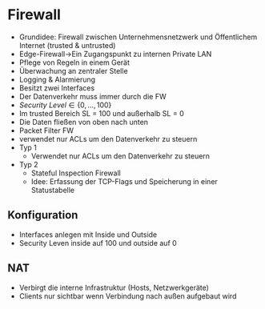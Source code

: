 # Firewall
- Grundidee: Firewall zwischen Unternehmensnetzwerk und Öffentlichem Internet (trusted & untrusted)
- Edge-Firewall→Ein Zugangspunkt zu internen Private LAN
- Pflege von Regeln in einem Gerät
- Überwachung an zentraler Stelle
- Logging & Alarmierung
- Besitzt zwei Interfaces
- Der Datenverkehr muss immer durch die FW
- $Security \ Level \in \lbrace 0,...,100 \rbrace$
- Im trusted Bereich SL = 100 und außerhalb SL = 0
- Die Daten fließen von oben nach unten
- Packet Filter FW
- verwendet nur ACLs um den Datenverkehr zu steuern
- Typ 1
    - Verwendet nur ACLs um den Datenverkehr zu steuern
- Typ 2
    - Stateful Inspection Firewall
    - Idee: Erfassung der TCP-Flags und Speicherung in einer Statustabelle 
## Konfiguration
- Interfaces anlegen mit Inside und Outside
- Security Leven inside auf 100 und outside auf 0
## NAT
- Verbirgt die interne Infrastruktur (Hosts, Netzwerkgeräte)
- Clients nur sichtbar wenn Verbindung nach außen aufgebaut wird

